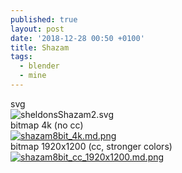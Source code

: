 ```yaml
---
published: true
layout: post
date: '2018-12-28 00:50 +0100'
title: Shazam
tags:
  - blender
  - mine
---
```

svg  
![sheldonsShazam2.svg]({{site.baseurl}}/media/sheldonsShazam2.svg)  
bitmap 4k (no cc)  
[![shazam8bit_4k.md.png](https://cdn.scrot.moe/images/2018/12/28/shazam8bit_4k.md.png)](https://cdn.scrot.moe/images/2018/12/28/shazam8bit_4k.png)  
bitmap 1920x1200 (cc, stronger colors)  
[![shazam8bit_cc_1920x1200.md.png](https://cdn.scrot.moe/images/2018/12/28/shazam8bit_cc_1920x1200.md.png)](https://cdn.scrot.moe/images/2018/12/28/shazam8bit_cc_1920x1200.png)
